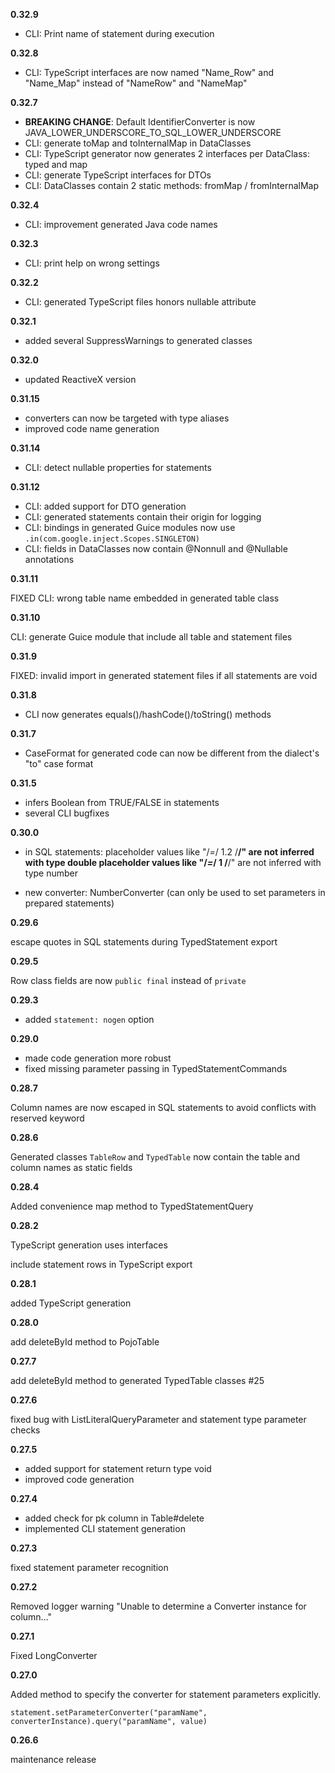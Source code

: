 
**0.32.9**

- CLI: Print name of statement during execution


**0.32.8**

- CLI: TypeScript interfaces are now named "Name_Row" and "Name_Map" instead of "NameRow" and "NameMap"  


**0.32.7**

- **BREAKING CHANGE**: Default IdentifierConverter is now JAVA_LOWER_UNDERSCORE_TO_SQL_LOWER_UNDERSCORE
- CLI: generate toMap and toInternalMap in DataClasses
- CLI: TypeScript generator now generates 2 interfaces per DataClass: typed and map
- CLI: generate TypeScript interfaces for DTOs
- CLI: DataClasses contain 2 static methods: fromMap / fromInternalMap


**0.32.4**

- CLI: improvement generated Java code names


**0.32.3**

- CLI: print help on wrong settings

**0.32.2**

- CLI: generated TypeScript files honors nullable attribute


**0.32.1**

- added several SuppressWarnings to generated classes


**0.32.0**

- updated ReactiveX version


**0.31.15**

- converters can now be targeted with type aliases
- improved code name generation


**0.31.14**

- CLI: detect nullable properties for statements


**0.31.12**

- CLI: added support for DTO generation
- CLI: generated statements contain their origin for logging
- CLI: bindings in generated Guice modules now use `.in(com.google.inject.Scopes.SINGLETON)` 
- CLI: fields in DataClasses now contain @Nonnull and @Nullable annotations

**0.31.11**

FIXED CLI: wrong table name embedded in generated table class

**0.31.10**

CLI: generate Guice module that include all table and statement files


**0.31.9**

FIXED: invalid import in generated statement files if all statements are void 


**0.31.8**

- CLI now generates equals()/hashCode()/toString() methods


**0.31.7**

- CaseFormat for generated code can now be different from the dialect's "to" case format


**0.31.5**

- infers Boolean from TRUE/FALSE in statements
- several CLI bugfixes

**0.30.0**

- in SQL statements:
    placeholder values like "/*=*/ 1.2 /**/" are not inferred with type double
    placeholder values like "/*=*/ 1 /**/" are not inferred with type number

- new converter: NumberConverter (can only be used to set parameters in prepared statements)


**0.29.6**

escape quotes in SQL statements during TypedStatement export


**0.29.5**

Row class fields are now `public final` instead of `private`

**0.29.3**

- added `statement: nogen` option


**0.29.0**

- made code generation more robust
- fixed missing parameter passing in TypedStatementCommands


**0.28.7**

Column names are now escaped in SQL statements to avoid conflicts with reserved keyword


**0.28.6**

Generated classes `TableRow` and `TypedTable` now contain the table and column names as static fields


**0.28.4**

Added convenience map method to TypedStatementQuery


**0.28.2**

TypeScript generation uses interfaces

include statement rows in TypeScript export


**0.28.1**

added TypeScript generation


**0.28.0**

add deleteById method to PojoTable


**0.27.7**

add deleteById method to generated TypedTable classes #25


**0.27.6**

fixed bug with ListLiteralQueryParameter and statement type parameter checks


**0.27.5**

- added support for statement return type void
- improved code generation


**0.27.4**

- added check for pk column in Table#delete
- implemented CLI statement generation


**0.27.3**

fixed statement parameter recognition


**0.27.2**

Removed logger warning "Unable to determine a Converter instance for column..."


**0.27.1**

Fixed LongConverter


**0.27.0**

Added method to specify the converter for statement parameters explicitly.

```
statement.setParameterConverter("paramName", converterInstance).query("paramName", value)
```

**0.26.6**

maintenance release
